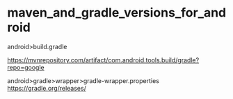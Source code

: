 # maven_and_gradle_versions_for_android


android>build.gradle

https://mvnrepository.com/artifact/com.android.tools.build/gradle?repo=google

android>gradle>wrapper>gradle-wrapper.properties
https://gradle.org/releases/
